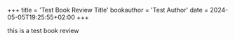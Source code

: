 +++
title = 'Test Book Review Title'
bookauthor = 'Test Author'
date = 2024-05-05T19:25:55+02:00
+++

this is a test book review